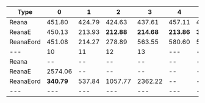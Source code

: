 | Type | 0 | 1 | 2 | 3 | 4 | 5 | 6 | 7 | 8 | 9 |
|---|---|---|---|---|---|---|---|---|---|---|
| Reana | 451.80 | 424.79 | 424.63 | 437.61 | 457.11 | 491.86 | 569.16 | 288.71 | 861.45 | 1407.51 |
| ReanaE | 450.13 | 213.93 | **212.88** | **214.68** | **213.86** | **360.78** | **403.10** | 283.32 | 378.21 | 1143.57 |
| ReanaEord | 451.08 | 214.27 | 278.89 | 563.55 | 580.60 | 592.57 | 603.69 | **214.40** | **214.36** | **233.30** |
| --- | 10 | 11 | 12 | 13 | --- | --- | --- | --- | --- | --- |
| Reana | -- | -- | -- | -- | -- | -- | -- | -- | -- | -- |
| ReanaE | 2574.06 | -- | -- | -- | -- | -- | -- | -- | -- | -- |
| ReanaEord | **340.79** | 537.84 | 1057.77 | 2362.22 | -- | -- | -- | -- | -- | -- |
|---|---|---|---|---|---|---|---|---|---|---|
